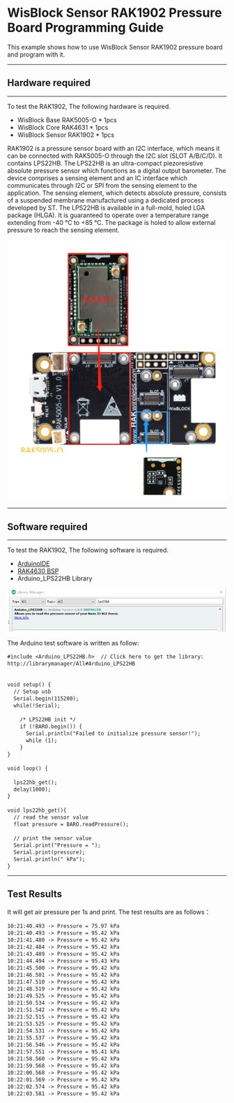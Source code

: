 # WisBlock Sensor RAK1902 Pressure Board Programming Guide

This example shows how to use WisBlock Sensor RAK1902 pressure board and program with it.

----
## Hardware required
----
To test the RAK1902, The following hardware is required.

- WisBlock Base RAK5005-O  *  1pcs
- WisBlock Core RAK4631  *  1pcs
- WisBlock Sensor RAK1902      *  1pcs

RAK1902 is a pressure sensor board with an I2C interface, which means it can be connected with RAK5005-O through the I2C slot (SLOT A/B/C/D). It contains LPS22HB. The LPS22HB is an ultra-compact piezoresistive absolute pressure sensor which functions as a digital output barometer. The device comprises a sensing element and an IC interface which communicates through I2C or SPI from the sensing element to the application. The sensing element, which detects absolute pressure, consists of a suspended membrane manufactured using a dedicated process developed by ST. The LPS22HB is available in a full-mold, holed LGA package (HLGA). It is guaranteed to operate over a temperature range extending from -40 °C to +85 °C. The package is holed to allow external pressure to reach the sensing element.

![3](res/3.png)

----
## Software required
----
To test the RAK1902, The following software is required.

- [ArduinoIDE](https://www.arduino.cc/en/Main/Software)
- [RAK4630 BSP](/BSP/)
- Arduino_LPS22HB Library

![2](res/2.png)

The Arduino test software is written as follow:

```
#include <Arduino_LPS22HB.h>  // Click here to get the library: http://librarymanager/All#Arduino_LPS22HB


void setup() {
  // Setup usb 
  Serial.begin(115200);
  while(!Serial);

    /* LPS22HB init */
    if (!BARO.begin()) {
      Serial.println("Failed to initialize pressure sensor!");
      while (1);
    }
}

void loop() {

  lps22hb_get();
  delay(1000);
}

void lps22hb_get(){
  // read the sensor value
  float pressure = BARO.readPressure();

  // print the sensor value
  Serial.print("Pressure = ");
  Serial.print(pressure);
  Serial.println(" kPa");
}
```



----
## Test Results
It will get air pressure per 1s and print. The test results are as follows：

```
10:21:40.493 -> Pressure = 75.97 kPa
10:21:40.493 -> Pressure = 95.42 kPa
10:21:41.480 -> Pressure = 95.42 kPa
10:21:42.484 -> Pressure = 95.42 kPa
10:21:43.489 -> Pressure = 95.42 kPa
10:21:44.494 -> Pressure = 95.43 kPa
10:21:45.500 -> Pressure = 95.42 kPa
10:21:46.501 -> Pressure = 95.42 kPa
10:21:47.510 -> Pressure = 95.42 kPa
10:21:48.519 -> Pressure = 95.42 kPa
10:21:49.525 -> Pressure = 95.42 kPa
10:21:50.534 -> Pressure = 95.42 kPa
10:21:51.542 -> Pressure = 95.42 kPa
10:21:52.515 -> Pressure = 95.42 kPa
10:21:53.525 -> Pressure = 95.42 kPa
10:21:54.531 -> Pressure = 95.42 kPa
10:21:55.537 -> Pressure = 95.42 kPa
10:21:56.546 -> Pressure = 95.42 kPa
10:21:57.551 -> Pressure = 95.41 kPa
10:21:58.560 -> Pressure = 95.42 kPa
10:21:59.568 -> Pressure = 95.42 kPa
10:22:00.568 -> Pressure = 95.42 kPa
10:22:01.569 -> Pressure = 95.42 kPa
10:22:02.574 -> Pressure = 95.42 kPa
10:22:03.581 -> Pressure = 95.42 kPa


```

